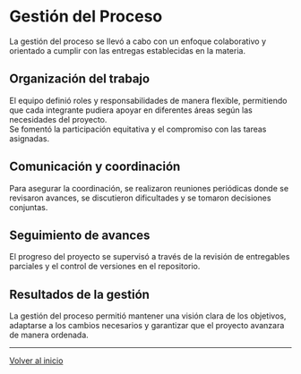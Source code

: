 # Gestión del Proceso

La gestión del proceso se llevó a cabo con un enfoque colaborativo y orientado a cumplir con las entregas establecidas en la materia.  

## Organización del trabajo  
El equipo definió roles y responsabilidades de manera flexible, permitiendo que cada integrante pudiera apoyar en diferentes áreas según las necesidades del proyecto.  
Se fomentó la participación equitativa y el compromiso con las tareas asignadas.  

## Comunicación y coordinación  
Para asegurar la coordinación, se realizaron reuniones periódicas donde se revisaron avances, se discutieron dificultades y se tomaron decisiones conjuntas.   

## Seguimiento de avances  
El progreso del proyecto se supervisó a través de la revisión de entregables parciales y el control de versiones en el repositorio.  

## Resultados de la gestión  
La gestión del proceso permitió mantener una visión clara de los objetivos, adaptarse a los cambios necesarios y garantizar que el proyecto avanzara de manera ordenada.  

---
[Volver al inicio](../README.md)